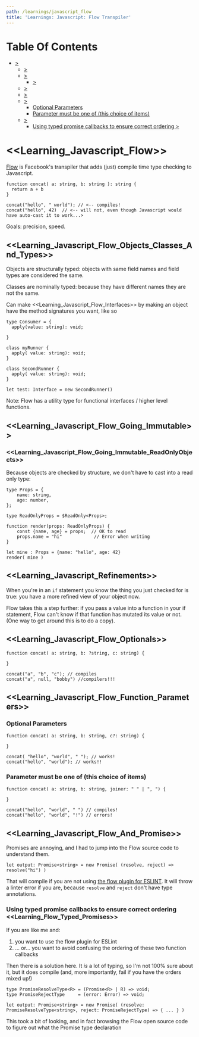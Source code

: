 ```yaml
---
path: /learnings/javascript_flow
title: 'Learnings: Javascript: Flow Transpiler'
---
```

# Table Of Contents

<!-- toc -->

- [>](#)
  * [>](#)
  * [>](#)
    + [>](#)
  * [>](#)
  * [>](#)
  * [>](#)
    + [Optional Parameters](#optional-parameters)
    + [Parameter must be one of (this choice of items)](#parameter-must-be-one-of-this-choice-of-items)
  * [>](#)
    + [Using typed promise callbacks to ensure correct ordering >](#using-typed-promise-callbacks-to-ensure-correct-ordering-)

<!-- tocstop -->

# <<Learning_Javascript_Flow>>

[Flow](http://flow.org) is Facebook's transpiler that adds (just) compile time type checking to Javascript.

    function concat( a: string, b: string ): string {
      return a + b
    }

    concat("hello", " world"); // <-- compiles!
    concat("hello", 42)  // <-- will not, even though Javascript would have auto-cast it to work...>

Goals: precision, speed.

## <<Learning_Javascript_Flow_Objects_Classes_And_Types>>

Objects are structurally typed: objects with same field names and field types are considered the same.

Classes are nominally typed: because they have different names they are not the same.

Can make <<Learning_Javascript_Flow_Interfaces>> by making an object have the method signatures you want, like so

    type Consumer = {
      apply(value: string): void;

    }

    class myRunner {
      apply( value: string): void;
    }

    class SecondRunner {
      apply( value: string): void;
    }

    let test: Interface = new SecondRunner()

Note: Flow has a utility type for functional interfaces / higher level functions.

## <<Learning_Javascript_Flow_Going_Immutable>>

### <<Learning_Javascript_Flow_Going_Immutable_ReadOnlyObjects>>

Because objects are checked by structure, we don't have to cast into a read only type:

    type Props = {
        name: string,
        age: number,
    };

    type ReadOnlyProps = $ReadOnly<Props>;

    function render(props: ReadOnlyProps) {
        const {name, age} = props;  // OK to read
        props.name = "hi"            // Error when writing
    }

    let mine : Props = {name: "hello", age: 42}
    render( mine )

## <<Learning_Javascript_Refinements>>

When you're in an `if` statement you know the thing you just checked for is true: you have a more refined view of your object now.

Flow takes this a step further: if you pass a value into a function in your if statement, Flow can't know if that function has mutated its value or not. (One way to get around this is to do a copy).

## <<Learning_Javascript_Flow_Optionals>>

    function concat( a: string, b: ?string, c: string) {

    }

    concat("a", "b", "c"); // compiles
    concat("a", null, "bobby") //compilers!!!

## <<Learning_Javascript_Flow_Function_Parameters>>

### Optional Parameters

    function concat( a: string, b: string, c?: string) {

    }

    concat( "hello", "world", " "); // works!
    concat("hello", "world"); // works!!

### Parameter must be one of (this choice of items)

    function concat( a: string, b: string, joiner: " " | ", ") {

    }

    concat("hello", "world", " ") // compiles!
    concat("hello", "world", "!") // errors!

## <<Learning_Javascript_Flow_And_Promise>>

Promises are annoying, and I had to jump into the Flow source code to understand them.

    let output: Promise<string> = new Promise( (resolve, reject) => resolve("hi") )

That will compile if you are not using [the flow plugin for ESLINT](https://github.com/gajus/eslint-plugin-flowtype). It will throw a linter error if you are, because `resolve` and `reject` don't have type annotations.

### Using typed promise callbacks to ensure correct ordering <<Learning_Flow_Typed_Promises>>

If you are like me and:

  1. you want to use the flow plugin for ESLint
  2. ... or... you want to avoid confusing the ordering of these two function callbacks

Then there is a solution here. It _is_ a lot of typing, so I'm not 100% sure about it, but it does compile (and, more importantly, fail if you have the orders mixed up!)

    type PromiseResolveType<R> = (Promise<R> | R) => void;
    type PromiseRejectType     = (error: Error) => void;

    let output: Promise<string> = new Promise( (resolve: PromiseResolveType<string>, reject: PromiseRejectType) => { ... } )

This took a bit of looking, and in fact browsing the Flow open source code to figure out what the Promise type declaration

